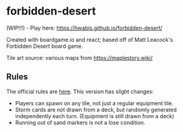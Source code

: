 # forbidden-desert
(WIP!!!) - Play here: https://hwabis.github.io/forbidden-desert/

Created with boardgame.io and react; based off of Matt Leacock's Forbidden Desert board game.

Tile art source: various maps from https://maplestory.wiki/

## Rules
The official rules are [here](https://www.gamewright.com/gamewright/pdfs/Rules/ForbiddenDesertTM-RULES.pdf). This version has slight changes:

* Players can spawn on any tile, not just a regular equipment tile.
* Storm cards are not drawn from a deck, but randomly generated independently each turn. (Equipment is still drawn from a deck)
* Running out of sand markers is not a lose condition.
